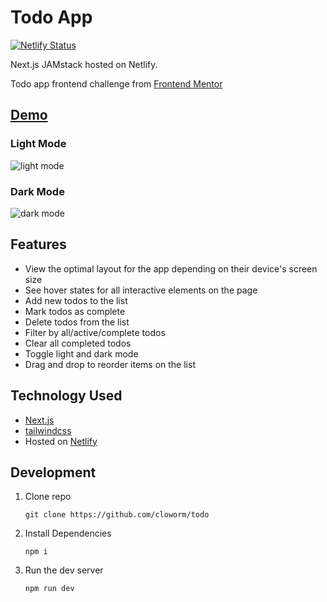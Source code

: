 # Todo App

[![Netlify Status](https://api.netlify.com/api/v1/badges/575a1fe3-7e5f-4b78-beed-aa0064440b47/deploy-status)](https://app.netlify.com/sites/cloworm-todo/deploys)

Next.js JAMstack hosted on Netlify.

Todo app frontend challenge from [Frontend Mentor](https://www.frontendmentor.io/)

## [Demo](https://cloworm-todo.netlify.app/)

### Light Mode
![light mode](https://user-images.githubusercontent.com/5566310/102437990-7c48ae80-3fe9-11eb-8bf1-ef0ae5b72767.png)

### Dark Mode
![dark mode](https://user-images.githubusercontent.com/5566310/102437988-7b178180-3fe9-11eb-9841-60a14ee07d7a.png)

## Features
* View the optimal layout for the app depending on their device's screen size
* See hover states for all interactive elements on the page
* Add new todos to the list
* Mark todos as complete
* Delete todos from the list
* Filter by all/active/complete todos
* Clear all completed todos
* Toggle light and dark mode
* Drag and drop to reorder items on the list

## Technology Used

* [Next.js](https://nextjs.org/)
* [tailwindcss](tailwindcss)
* Hosted on [Netlify](http://netlify.com/)

## Development

  1. Clone repo

      ```
      git clone https://github.com/cloworm/todo
      ```

2. Install Dependencies

      ```
      npm i
      ```

3. Run the dev server

      ```
      npm run dev
      ```
